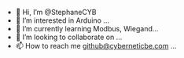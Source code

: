 - 👋 Hi, I’m @StephaneCYB
- 👀 I’m interested in Arduino ...
- 🌱 I’m currently learning Modbus, Wiegand...
- 💞️ I’m looking to collaborate on ...
- 📫 How to reach me github@cyberneticbe.com ...

<!---
StephaneCYB/StephaneCYB is a ✨ special ✨ repository because its `README.md` (this file) appears on your GitHub profile.
You can click the Preview link to take a look at your changes.
--->
